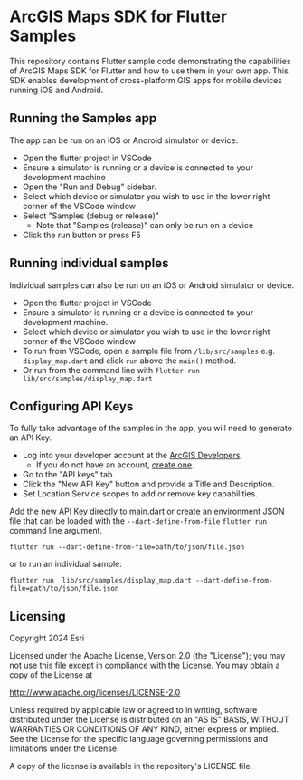 # ArcGIS Maps SDK for Flutter Samples

This repository contains Flutter sample code demonstrating the capabilities of ArcGIS Maps SDK for Flutter and how to use them in your own app. This SDK enables development of cross-platform GIS apps for mobile devices running iOS and Android.

## Running the Samples app

The app can be run on an iOS or Android simulator or device.

- Open the flutter project in VSCode
- Ensure a simulator is running or a device is connected to your development machine 
- Open the "Run and Debug" sidebar.
- Select which device or simulator you wish to use in the lower right corner of the VSCode window
- Select "Samples (debug or release)"
  - Note that "Samples (release)" can only be run on a device
- Click the run button or press F5

## Running individual samples

Individual samples can also be run on an iOS or Android simulator or device.

- Open the flutter project in VSCode
- Ensure a simulator is running or a device is connected to your development machine.
- Select which device or simulator you wish to use in the lower right corner of the VSCode window
- To run from VSCode, open a sample file from `/lib/src/samples` e.g. `display_map.dart` and click `run` above the `main()` method.
- Or run from the command line with `flutter run lib/src/samples/display_map.dart`

## Configuring API Keys

To fully take advantage of the samples in the app, you will need to generate an API Key.

- Log into your developer account at the [ArcGIS Developers](https://developers.arcgis.com/).
  - If you do not have an account, [create one](https://developers.arcgis.com/sign-up/).
- Go to the "API keys" tab.
- Click the "New API Key" button and provide a Title and Description.
- Set Location Service scopes to add or remove key capabilities.

Add the new API Key directly to [main.dart](lib/main.dart) or create an environment JSON file that can be loaded with the `--dart-define-from-file` `flutter run` command line argument. 

```
flutter run --dart-define-from-file=path/to/json/file.json
```

or to run an individual sample:

```
flutter run  lib/src/samples/display_map.dart --dart-define-from-file=path/to/json/file.json
```

## Licensing
Copyright 2024 Esri

Licensed under the Apache License, Version 2.0 (the "License"); you may not use this file except in compliance with the License. You may obtain a copy of the License at

http://www.apache.org/licenses/LICENSE-2.0

Unless required by applicable law or agreed to in writing, software distributed under the License is distributed on an "AS IS" BASIS, WITHOUT WARRANTIES OR CONDITIONS OF ANY KIND, either express or implied. See the License for the specific language governing permissions and limitations under the License.

A copy of the license is available in the repository's LICENSE file.
